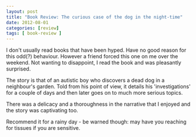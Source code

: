 ```yaml
---
layout: post
title: "Book Review: The curious case of the dog in the night-time"
date: 2012-08-01
categories: [review]
tags: [ book-review ]
---
```

I don't usually read books that have been hyped. Have no good reason for this odd(?) behaviour. However a friend forced this one on me over the weekend. Not wanting to disappoint, I read the book and was pleasantly surprised.

The story is that of an autistic boy who discovers a dead dog in a neighbour's garden. Told from his point of view, it details his 'investigations' for a couple of days and then later goes on to much more serious topics. 

There was a delicacy and a thoroughness in the narrative that I enjoyed and the story was captivating too. 

Recommend it for a rainy day - be warned though: may have you reaching for tissues if you are sensitive.
